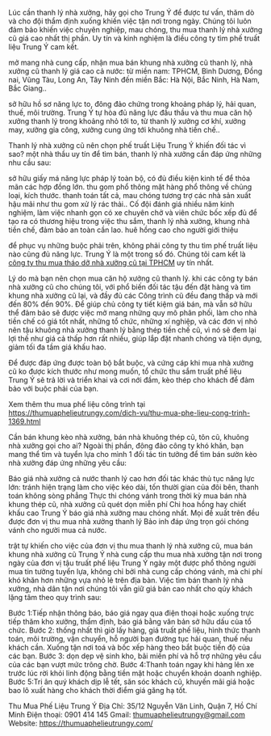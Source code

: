 Lúc cần thanh lý nhà xưởng, hãy gọi cho Trung Ý để được tư vấn, thăm dò và cho đội thẩm định xuống khiến việc tận nơi trong ngày. Chúng tôi luôn đảm bảo khiến việc chuyên nghiệp, mau chóng, thu mua thanh lý nhà xưởng cũ giá cao nhất thị phần. Uy tín và kinh nghiệm là điều công ty tìm phế truất liệu Trung Ý cam kết.

mở mang nhà cung cấp, nhận mua bán khung nhà xưởng cũ thanh lý, nhà xưởng cũ thanh lý giá cao cả nước: từ miền nam: TPHCM, Bình Dương, Đồng nai, Vũng Tàu, Long An, Tây Ninh đến miền Bắc: Hà Nội, Bắc Ninh, Hà Nam, Bắc Giang..

sở hữu hồ sơ năng lực to, đông đảo chứng trong khoảng pháp lý, hải quan, thuế, môi trường. Trung Ý tự hòa đủ năng lực đấu thầu và thu mua căn hộ xưởng thanh lý trong khoảng nhỏ tới to, từ thanh lý xưởng cơ khí, xưởng may, xưởng gia công, xưởng cung ứng tới khuông nhà tiền chế..

Thanh lý nhà xưởng cũ nên chọn phế truất Liệu Trung Ý khiến đối tác vì sao?
một nhà thầu uy tín để tìm bán, thanh lý nhà xưởng cần đáp ứng những nhu cầu sau:

sở hữu giấy má năng lực pháp lý toàn bộ, có đủ điều kiện kinh tế để thỏa mãn các hợp đồng lớn.
thu gom phổ thông mặt hàng phổ thông về chủng loại, kích thước.
thanh toán tất cả, mau chóng
tương trợ các nhà sản xuất hậu mãi như thu gom xử lý rác thải..
Cố đội đánh giá nhiều năm kinh nghiệm, làm việc nhanh gọn
có xe chuyên chở và viên chức bốc xếp đủ để tạo ra
có thương hiệu trong việc thu sắm, thanh lý nhà xưởng, khung nhà tiền chế, đảm bảo an toàn cần lao.
huê hồng cao cho người giới thiệu

để phục vụ những buộc phải trên, không phải công ty thu tìm phế truất liệu nào cũng đủ năng lực. Trung Ý là một trong số đó. Chúng tôi cam kết là <a href="https://thumuaphelieutrungy.com/dich-vu/thu-mua-thao-do-nha-xuong-cu-0901414145-1322.html">công ty thu mua tháo dỡ nhà xưởng cũ tại TPHCM</a> uy tín nhất.

Lý do mà bạn nên chọn mua căn hộ xưởng cũ thanh lý.
khi các công ty bán nhà xưởng cũ cho chúng tôi, với phổ biến đối tác tậu đến đặt hàng và tìm khung nhà xưởng cũ lại, và đầy đủ các Công trình cũ đều đang thấp và mới đến 80% đến 90%. Để giúp chủ công ty tiết kiệm giá bán, mà vẫn sở hữu thể đảm bảo sẽ được việc mở mang những quy mô phân phối, làm cho nhà tiền chế có giá tốt nhất, những tổ chức, những xí nghiệp, và các đơn vị nhỏ nên tậu khuông nhà xưởng thanh lý bằng thép tiền chế cũ, vì nó sẽ đem lại lợi thế như giá cả thấp hơn rất nhiều, giúp lắp đặt nhanh chóng và tiện dụng, giảm tối đa tầm giá khấu hao.

Để được đáp ứng được toàn bộ bắt buộc, và cứng cáp khi mua nhà xưởng cũ ko được kích thước như mong muốn, tổ chức thu sắm truất phế liệu Trung Ý sẽ trả lời và triển khai và cơi nới đầm, kèo thép cho khách để đảm bảo với buộc phải của bạn.

Xem thêm thu mua phế liệu công trình tại <a href="https://thumuaphelieutrungy.com/dich-vu/thu-mua-phe-lieu-cong-trinh-1369.html">https://thumuaphelieutrungy.com/dich-vu/thu-mua-phe-lieu-cong-trinh-1369.html</a>

Cần bán khung kèo nhà xưởng, bán nhà khuông thép cũ, tôn cũ, khuông nhà xưởng gọi cho ai?
Ngoài thị phần, đông đảo công ty khó khăn, bạn mang thể tìm và tuyển lựa cho mình 1 đối tác tin tưởng để tìm bán sườn kèo nhà xưởng đáp ứng những yêu cầu:

Báo giá nhà xưởng cả nước thanh lý cao hơn đối tác khác
thủ tục năng lực lớn: tránh hiện trạng làm cho việc kéo dài, tốn thười gian của đôi bên, thanh toán không sòng phẳng
Thực thi chóng vánh trong thời kỳ mua bán nhà khung thép cũ, nhà xưởng cũ
quét dọn miễn phí
Chi hoa hồng hay chiết khấu cao
Trung Ý báo giá nhà xưởng mau chóng nhất.
Mọi đề xuất trên đều được đơn vị thu mua nhà xưởng thanh lý Bảo inh đáp ứng trọn gói chóng vánh cho người mua cả nước.

trật tự khiến cho việc của đơn vị thu mua thanh lý nhà xưởng cũ, mua bán khung nhà xưởng cũ Trung Ý
nhà cung cấp thu mua nhà xưởng tận nơi trong ngày của đơn vị tậu truất phế liệu Trung Ý ngày một được phổ thông người mua tin tưởng tuyển lựa, không chỉ bởi nhà cung cấp chóng vánh, mà chi phí khó khăn hơn những vựa nhỏ lẻ trên địa bàn. Việc tìm bán thanh lý nhà xưởng, nhà dân tận nơi chúng tôi vẫn giữ giá bán cao nhất cho qúy khách lặng tâm theo quy trình sau:

Bước 1:Tiếp nhận thông báo, báo giá ngay qua điện thoại hoặc xuống trực tiếp thăm kho xưởng, thẩm định, báo giá bằng văn bản sở hữu dấu của tổ chức.
Bước 2: thống nhất thì giờ lấy hàng, giá truất phế liệu, hình thức thanh toán, môi trường, vận chuyển, hỗ người bạn đường tục hải quan, thuế nếu khách cần. Xuống tận nơi toá và bốc xếp hàng theo bắt buộc tiến độ của các bạn.
Bước 3: dọn dẹp vệ sinh kho, bãi miền phí và hỗ trợ những yêu cầu của các bạn vượt mức trông chờ.
Bước 4:Thanh toán ngay khi hàng lên xe trước lúc rời khỏi linh động bằng tiền mặt hoặc chuyển khoản doanh nghiệp.
Bước 5:Tri ân quý khách dịp lễ tết, săn sóc khách cũ, khuyến mãi giá hoặc bao lô xuất hàng cho khách thời điểm giá găng hạ tốt.

Thu Mua Phế Liệu Trung Ý
Địa Chỉ: 35/12 Nguyễn Văn Linh, Quận 7, Hồ Chí Minh
Điện thoại: 0901 414 145
Gmail: thumuaphelieutrungy@gmail.com
Website: <a href="https://thumuaphelieutrungy.com/">https://thumuaphelieutrungy.com/</a>
